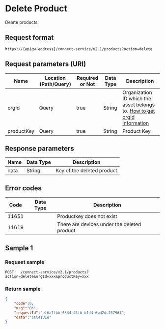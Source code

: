 # Delete Product



Delete products.

## Request format

```
https://{apigw-address}/connect-service/v2.1/products?action=delete
```

## Request parameters (URI)

| Name | Location (Path/Query) | Required or Not | Data Type | Description |
|---------------|------------------|----------|-----------|--------------|
| orgId         | Query            | true     | String    | Organization ID which the asset belongs to. [How to get orgId information](/docs/api/en/latest/api_faqs#how-to-get-orgid-information-orgid)                |
| productKey         | Query            | true     | String    | Product Key |




## Response parameters

| Name | Data Type | Description |
|-------------|---------------------------|-----------------------------|
| data | String                           | Key of the deleted product               |


## Error codes

| Code| Data Type | Description |
|-------------|-----------------------------------|-----------------------------|
| 11651|                       |Productkey does not exist              |
| 11619|                       |There are devices under the deleted product             |

## Sample 1

### Request sample

```
POST:  /connect-service/v2.1/products?action=delete&orgId=xxx&productKey=xxx
```

### Return sample

```json
{
	"code":0,
	"msg":"OK",
	"requestId":"ef6a7fbb-0834-45fb-b1d4-6bd2dc25796f",
	"data":"atC41UIe"
}

```

